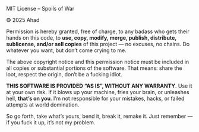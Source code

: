 MIT License – Spoils of War

© 2025 Ahad

Permission is hereby granted, free of charge, to any badass who gets their hands on this code, to **use, copy, modify, merge, publish, distribute, sublicense, and/or sell copies** of this project — no excuses, no chains. Do whatever you want, but don’t come crying to me.

The above copyright notice and this permission notice must be included in all copies or substantial portions of the software. That means: share the loot, respect the origin, don’t be a fucking idiot.

**THIS SOFTWARE IS PROVIDED “AS IS”, WITHOUT ANY WARRANTY**.
Use it at your own risk. If it blows up your machine, fries your brain, or unleashes hell, **that’s on you**. I’m not responsible for your mistakes, hacks, or failed attempts at world domination.

So go forth, take what’s yours, bend it, break it, remake it. Just remember — if you fuck it up, it’s not my problem.

